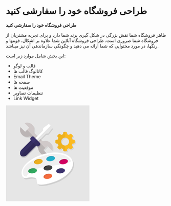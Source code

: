 # طراحی فروشگاه خود را سفارشی کنید

**طراحی فروشگاه خود را سفارشی کنید**

ظاهر فروشگاه شما نقش بزرگی در شکل گیری برند شما دارد و برای تجربه مشتریان از فروشگاه شما ضروری است. طراحی فروشگاه آنلاین شما علاوه بر اشکال، فونتها و رنگها، در مورد محتوایی که شما ارائه می دهید و چگونگی سازماندهی آن نیز میباشد.

این بخش شامل موارد زیر است:

* قالب و لوگو
* کاتالوگ قالب ها
* Email Theme
* صفحه ها
* موقعیت ها
* تنظیمات تصاویر
* Link Widget

![](../../../.gitbook/assets/0%20%288%29.png)

